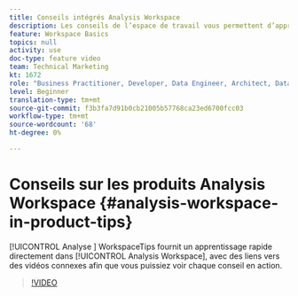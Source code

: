 ```yaml
---
title: Conseils intégrés Analysis Workspace
description: Les conseils de l’espace de travail vous permettent d’apprendre rapidement directement en Analysis Workspace, avec des liens vers des vidéos connexes afin que vous puissiez voir chaque conseil en action.
feature: Workspace Basics
topics: null
activity: use
doc-type: feature video
team: Technical Marketing
kt: 1672
role: "Business Practitioner, Developer, Data Engineer, Architect, Data Architect, Administrator, Leader"
level: Beginner
translation-type: tm+mt
source-git-commit: f3b3fa7d91b0cb21005b57768ca23ed6700fcc03
workflow-type: tm+mt
source-wordcount: '68'
ht-degree: 0%

---
```



# Conseils sur les produits Analysis Workspace {#analysis-workspace-in-product-tips}

[!UICONTROL Analyse ] WorkspaceTips fournit un apprentissage rapide directement dans  [!UICONTROL Analysis Workspace], avec des liens vers des vidéos connexes afin que vous puissiez voir chaque conseil en action.

>[!VIDEO](https://video.tv.adobe.com/v/23135/?quality=12)

